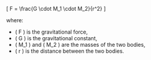 \[ F = \frac{G \cdot M_1 \cdot M_2}{r^2} \]

where:

- \( F \) is the gravitational force,
- \( G \) is the gravitational constant,
- \( M_1 \) and \( M_2 \) are the masses of the two bodies,
- \( r \) is the distance between the two bodies.
